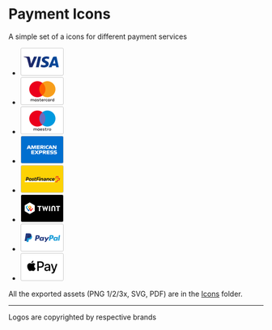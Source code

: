 # Payment Icons

A simple set of a icons for different payment services
- ![Visa](https://github.com/skynebula/payment-icons/blob/master/Icons/payment_visa.png?raw=true)
- ![Mastercard](https://github.com/skynebula/payment-icons/blob/master/Icons/payment_mastercard.png?raw=true)
- ![Maestro](https://github.com/skynebula/payment-icons/blob/master/Icons/payment_maestro.png?raw=true)
- ![American Express](https://github.com/skynebula/payment-icons/blob/master/Icons/payment_amex.png?raw=true)
- ![PostFinance](https://github.com/skynebula/payment-icons/blob/master/Icons/payment_postfinance.png?raw=true)
- ![Twint](https://github.com/skynebula/payment-icons/blob/master/Icons/payment_twint.png?raw=true)
- ![PayPal](https://github.com/skynebula/payment-icons/blob/master/Icons/payment_paypal.png?raw=true)
- ![Apple Pay](https://github.com/skynebula/payment-icons/blob/master/Icons/payment_applepay.png?raw=true)

All the exported assets (PNG 1/2/3x, SVG, PDF) are in the [Icons](https://github.com/skynebula/payment-icons/tree/master/Icons) folder.

---
Logos are copyrighted by respective brands
